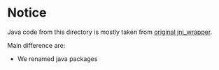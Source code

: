 Notice
======

Java code from this directory is mostly taken from [original jni_wrapper](https://github.com/JohnLangford/vowpal_wabbit/tree/8.5.0/java/src/main/java/vw/learner).

Main difference are:

 - We renamed java packages